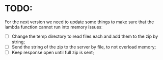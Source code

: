 # TODO:
For the next version we need to update some things to make sure that the lambda function cannot run into memory issues:

- [ ] Change the temp directory to read files each and add them to the zip by string;
- [ ] Send the string of the zip to the server by file, to not overload memory;
- [ ] Keep response open until full zip is sent;